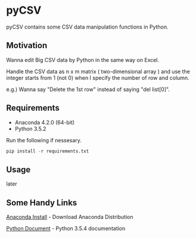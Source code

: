 pyCSV
===============
pyCSV contains some CSV data manipulation functions in Python.

Motivation
------------------

Wanna edit Big CSV data by Python in the same way on Excel.

Handle the CSV data as n x m matrix ( two-dimensional array ) and use the integer starts from 1 (not 0) when I specify the number of row and column. 

e.g.) Wanna say "Delete the 1st row" instead of saying "del list[0]".

Requirements
------------------

- Anaconda 4.2.0 (64-bit)
- Python 3.5.2

Run the following if nessesary.
```python
pip install -r requirements.txt
```

Usage
------------------
later



Some Handy Links
------------------

[Anaconda Install](https://www.anaconda.com/download/) - Download Anaconda Distribution

[Python Document](https://docs.python.org/3.5/) - Python 3.5.4 documentation
